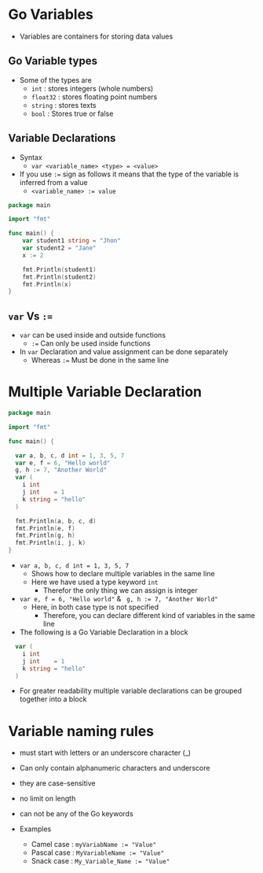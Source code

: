 # Go Variables
- Variables are containers for storing data values

## Go Variable types
- Some of the types are
  - `int` : stores integers (whole numbers)
  - `float32` : stores floating point numbers
  - `string` : stores texts
  - `bool` : Stores true or false

## Variable Declarations
- Syntax
  - `var <variable_name> <type> = <value>`
- If you use `:=` sign as follows it means that the type of the variable is inferred from a value
  - `<variable_name> := value`

```go
package main

import "fmt"

func main() {
    var student1 string = "Jhon"
    var student2 = "Jane"
    x := 2

    fmt.Println(student1)
    fmt.Println(student2)
    fmt.Println(x)
}
```

## `var` Vs `:=`
- `var` can be used inside and outside functions
  - `:=` Can only be used inside functions
- In `var` Declaration and value assignment can be done separately
  - Whereas `:=` Must be done in the same line

# Multiple Variable Declaration
```go
package main

import "fmt"

func main() {

  var a, b, c, d int = 1, 3, 5, 7
  var e, f = 6, "Hello world"
  g, h := 7, "Another World"
  var (
    i int
    j int    = 1
    k string = "hello"
  )

  fmt.Println(a, b, c, d)
  fmt.Println(e, f)
  fmt.Println(g, h)
  fmt.Println(i, j, k)
}
```
- `var a, b, c, d int = 1, 3, 5, 7`
  - Shows how to declare multiple variables in the same line
  - Here we have used a type keyword `int`
    - Therefor the only thing we can assign is integer
- `var e, f = 6, "Hello world"` & ` g, h := 7, "Another World"`
  - Here, in both case type is not specified
    - Therefore, you can declare different kind of variables in the same line
- The following is a Go Variable Declaration in a block
```go
  var (
    i int
    j int    = 1
    k string = "hello"
  )
```
  - For greater readability multiple variable declarations can be grouped together into a block

# Variable naming rules
- must start with letters or an underscore character (_)
- Can only contain alphanumeric characters and underscore
- they are case-sensitive
- no limit on length
- can not be any of the Go keywords

- Examples
  - Camel case : `myVariabName := "Value"`
  - Pascal case : `MyVariableName := "Value"`
  - Snack case : `My_Variable_Name := "Value"`

